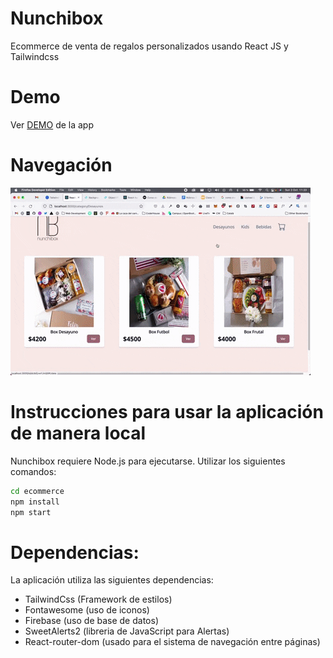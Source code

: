 # Nunchibox

Ecommerce de venta de regalos personalizados usando React JS y Tailwindcss

# Demo

Ver [DEMO](https://arcayaw.github.io/ecommerce/) de la app

# Navegación
![gif](https://github.com/arcayaw/ecommerce/blob/master/src/gif.gif)



# Instrucciones para usar la aplicación de manera local

Nunchibox requiere Node.js para ejecutarse. Utilizar los siguientes comandos:

```sh
cd ecommerce
npm install
npm start
```

# Dependencias:
La aplicación utiliza las siguientes dependencias:

- TailwindCss (Framework de estilos)
- Fontawesome (uso de iconos)
- Firebase (uso de base de datos)
- SweetAlerts2 (libreria de JavaScript para Alertas)
- React-router-dom (usado para el sistema de navegación entre páginas)
